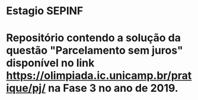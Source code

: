 # Estagio SEPINF
# Repositório contendo a solução da questão "Parcelamento sem juros" disponível no link https://olimpiada.ic.unicamp.br/pratique/pj/ na Fase 3 no ano de 2019.
